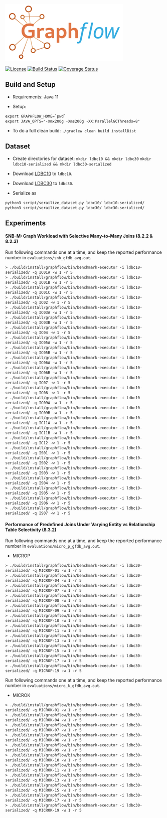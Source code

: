 <img src="docs/img/graphflow.png" height="181px" weight="377">

[![License](https://img.shields.io/badge/License-MIT-blue.svg)](https://opensource.org/licenses/MIT)
[![Build Status](https://travis-ci.com/graphflow/graphflow-core.svg?token=sBsSbpiSo2Uis6z98Ehs&branch=master)](https://travis-ci.org/graphflow/graphflow)
[![Coverage Status](https://coveralls.io/repos/github/graphflow/graphflow-core/badge.svg?branch=master&t=Hv91VR)](https://coveralls.io/github/graphflow/graphflow-core?branch=master)

Build and Setup
-----------------
* Requirements:
Java 11

* Setup:
```shell
export GRAPHFLOW_HOME=`pwd`
export JAVA_OPTS="-Xmx200g -Xms200g -XX:ParallelGCThreads=8"
```

* To do a full clean build: `./gradlew clean build installDist`

Dataset
-----------------
* Create directories for dataset:
`mkdir ldbc10 && mkdir ldbc30`
`mkdir ldbc10-serialized && mkdir ldbc30-serialized`

* Download [LDBC10](https://drive.google.com/drive/folders/16RNsnSo2t5pU1Fr-YaRBDaeYAU6dCU7N?usp=sharing) to `ldbc10`.
* Download [LDBC30](https://drive.google.com/drive/folders/10nL4KHqRCyCKn9Xq-nfmss6giulT8zgo?usp=sharing) to `ldbc30`.
* Serialize as
```shell script
python3 script/serailize_dataset.py ldbc10/ ldbc10-serialized/
python3 script/serailize_dataset.py ldbc30/ ldbc30-serialized/
```

Experiments
-----------------

#### SNB-M: Graph Workload with Selective Many-to-Many Joins (8.2.2 & 8.2.3)
Run following commands one at a time, and keep the reported performance number in `evaluations/snb_gfdb_avg.out`.

```shell
> ./build/install/graphflow/bin/benchmark-executor -i ldbc10-serialized/ -q IC01A -w 1 -r 5
> ./build/install/graphflow/bin/benchmark-executor -i ldbc10-serialized/ -q IC01B -w 1 -r 5
> ./build/install/graphflow/bin/benchmark-executor -i ldbc10-serialized/ -q IC01C -w 1 -r 5
> ./build/install/graphflow/bin/benchmark-executor -i ldbc10-serialized/ -q IC02 -w 1 -r 5
> ./build/install/graphflow/bin/benchmark-executor -i ldbc10-serialized/ -q IC03A -w 1 -r 5
> ./build/install/graphflow/bin/benchmark-executor -i ldbc10-serialized/ -q IC03B -w 1 -r 5
> ./build/install/graphflow/bin/benchmark-executor -i ldbc10-serialized/ -q IC04 -w 1 -r 5
> ./build/install/graphflow/bin/benchmark-executor -i ldbc10-serialized/ -q IC05A -w 1 -r 5
> ./build/install/graphflow/bin/benchmark-executor -i ldbc10-serialized/ -q IC05B -w 1 -r 5
> ./build/install/graphflow/bin/benchmark-executor -i ldbc10-serialized/ -q IC06A -w 1 -r 5
> ./build/install/graphflow/bin/benchmark-executor -i ldbc10-serialized/ -q IC06B -w 1 -r 5
> ./build/install/graphflow/bin/benchmark-executor -i ldbc10-serialized/ -q IC07 -w 1 -r 5
> ./build/install/graphflow/bin/benchmark-executor -i ldbc10-serialized/ -q IC08 -w 1 -r 5
> ./build/install/graphflow/bin/benchmark-executor -i ldbc10-serialized/ -q IC09A -w 1 -r 5
> ./build/install/graphflow/bin/benchmark-executor -i ldbc10-serialized/ -q IC09B -w 1 -r 5
> ./build/install/graphflow/bin/benchmark-executor -i ldbc10-serialized/ -q IC11A -w 1 -r 5
> ./build/install/graphflow/bin/benchmark-executor -i ldbc10-serialized/ -q IC11B -w 1 -r 5
> ./build/install/graphflow/bin/benchmark-executor -i ldbc10-serialized/ -q IC12 -w 1 -r 5
> ./build/install/graphflow/bin/benchmark-executor -i ldbc10-serialized/ -q IS01 -w 1 -r 5
> ./build/install/graphflow/bin/benchmark-executor -i ldbc10-serialized/ -q IS02 -w 1 -r 5
> ./build/install/graphflow/bin/benchmark-executor -i ldbc10-serialized/ -q IS03 -w 1 -r 5
> ./build/install/graphflow/bin/benchmark-executor -i ldbc10-serialized/ -q IS04 -w 1 -r 5
> ./build/install/graphflow/bin/benchmark-executor -i ldbc10-serialized/ -q IS05 -w 1 -r 5
> ./build/install/graphflow/bin/benchmark-executor -i ldbc10-serialized/ -q IS06 -w 1 -r 5
> ./build/install/graphflow/bin/benchmark-executor -i ldbc10-serialized/ -q IS07 -w 1 -r 5
```

#### Performance of Predefined Joins Under Varying Entity vs Relationship Table Selectivity (8.3.2)
Run following commands one at a time, and keep the reported performance number in `evaluations/micro_p_gfdb_avg.out`.

- MICROP
```shell
> ./build/install/graphflow/bin/benchmark-executor -i ldbc30-serialized/ -q MICROP-01 -w 1 -r 5
> ./build/install/graphflow/bin/benchmark-executor -i ldbc30-serialized/ -q MICROP-04 -w 1 -r 5
> ./build/install/graphflow/bin/benchmark-executor -i ldbc30-serialized/ -q MICROP-07 -w 1 -r 5
> ./build/install/graphflow/bin/benchmark-executor -i ldbc30-serialized/ -q MICROP-08 -w 1 -r 5
> ./build/install/graphflow/bin/benchmark-executor -i ldbc30-serialized/ -q MICROP-09 -w 1 -r 5
> ./build/install/graphflow/bin/benchmark-executor -i ldbc30-serialized/ -q MICROP-10 -w 1 -r 5
> ./build/install/graphflow/bin/benchmark-executor -i ldbc30-serialized/ -q MICROP-11 -w 1 -r 5
> ./build/install/graphflow/bin/benchmark-executor -i ldbc30-serialized/ -q MICROP-13 -w 1 -r 5
> ./build/install/graphflow/bin/benchmark-executor -i ldbc30-serialized/ -q MICROP-15 -w 1 -r 5
> ./build/install/graphflow/bin/benchmark-executor -i ldbc30-serialized/ -q MICROP-17 -w 1 -r 5
> ./build/install/graphflow/bin/benchmark-executor -i ldbc30-serialized/ -q MICROP-19 -w 1 -r 5
```

Run following commands one at a time, and keep the reported performance number in `evaluations/micro_k_gfdb_avg.out`.

- MICROK
```shell
> ./build/install/graphflow/bin/benchmark-executor -i ldbc30-serialized/ -q MICROK-01 -w 1 -r 5
> ./build/install/graphflow/bin/benchmark-executor -i ldbc30-serialized/ -q MICROK-04 -w 1 -r 5
> ./build/install/graphflow/bin/benchmark-executor -i ldbc30-serialized/ -q MICROK-07 -w 1 -r 5
> ./build/install/graphflow/bin/benchmark-executor -i ldbc30-serialized/ -q MICROK-08 -w 1 -r 5
> ./build/install/graphflow/bin/benchmark-executor -i ldbc30-serialized/ -q MICROK-09 -w 1 -r 5
> ./build/install/graphflow/bin/benchmark-executor -i ldbc30-serialized/ -q MICROK-10 -w 1 -r 5
> ./build/install/graphflow/bin/benchmark-executor -i ldbc30-serialized/ -q MICROK-11 -w 1 -r 5
> ./build/install/graphflow/bin/benchmark-executor -i ldbc30-serialized/ -q MICROK-13 -w 1 -r 5
> ./build/install/graphflow/bin/benchmark-executor -i ldbc30-serialized/ -q MICROK-15 -w 1 -r 5
> ./build/install/graphflow/bin/benchmark-executor -i ldbc30-serialized/ -q MICROK-17 -w 1 -r 5
> ./build/install/graphflow/bin/benchmark-executor -i ldbc30-serialized/ -q MICROK-19 -w 1 -r 5
```
